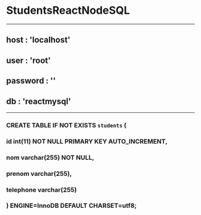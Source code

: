 # StudentsReactNodeSQL 
---------------------------------
## host : 'localhost'
## user : 'root'
## password : ''
## db : 'reactmysql'
---------------------------------
### CREATE TABLE IF NOT EXISTS `students` (
### id int(11) NOT NULL PRIMARY KEY AUTO_INCREMENT,
### nom varchar(255) NOT NULL,
### prenom varchar(255),
### telephone varchar(255)
### ) ENGINE=InnoDB DEFAULT CHARSET=utf8;
